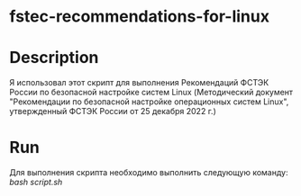 # fstec-recommendations-for-linux  

# Description  
Я использовал этот скрипт для выполнения Рекомендаций ФСТЭК России по безопасной настройке систем Linux (Методический документ "Рекомендации по безопасной настройке операционных систем Linux", утвержденный ФСТЭК России от 25 декабря 2022 г.)  
  
# Run  
Для выполнения скрипта необходимо выполнить следующую команду:  
_bash script.sh_  
